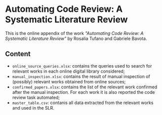 # Automating Code Review: A Systematic Literature Review

This is the online appendix of the work _"Automating Code Review: A Systematic Literature Review"_ by Rosalia Tufano and Gabriele Bavota.

## Content

- `online_source_queries.xlsx`: contains the queries used to search for relevant works in each online digital library considered;
- `manual_inspection.xlsx`: contains the result of manual inspection of (possibly) relevant works obtained from online sources;
- `confirmed_papers.xlsx`: contains the list of the relevant work confirmed after the manual inspection. For each work it is also reported the code review task automated;
- `master_table.csv`: contanis all data extracted from the relevant works and used in the SLR.
